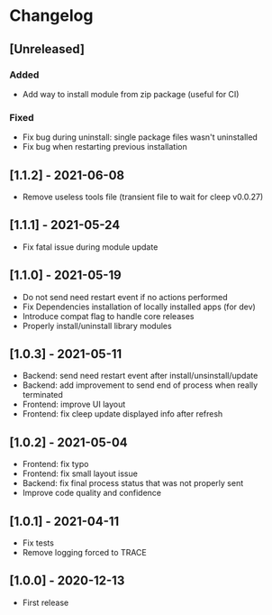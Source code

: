 # Changelog

## [Unreleased]

### Added
* Add way to install module from zip package (useful for CI)

### Fixed
* Fix bug during uninstall: single package files wasn't uninstalled
* Fix bug when restarting previous installation

## [1.1.2] - 2021-06-08

* Remove useless tools file (transient file to wait for cleep v0.0.27)

## [1.1.1] - 2021-05-24

* Fix fatal issue during module update

## [1.1.0] - 2021-05-19

* Do not send need restart event if no actions performed
* Fix Dependencies installation of locally installed apps (for dev)
* Introduce compat flag to handle core releases
* Properly install/uninstall library modules

## [1.0.3] - 2021-05-11

* Backend: send need restart event after install/unsinstall/update
* Backend: add improvement to send end of process when really terminated
* Frontend: improve UI layout
* Frontend: fix cleep update displayed info after refresh

## [1.0.2] - 2021-05-04

* Frontend: fix typo
* Frontend: fix small layout issue
* Backend: fix final process status that was not properly sent
* Improve code quality and confidence

## [1.0.1] - 2021-04-11

* Fix tests
* Remove logging forced to TRACE

## [1.0.0] - 2020-12-13

* First release

